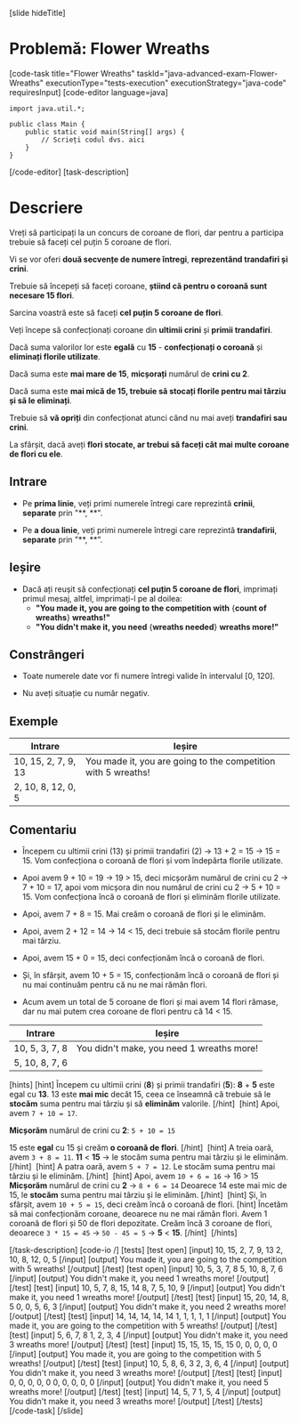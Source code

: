 [slide hideTitle]
# Problemă: Flower Wreaths
[code-task title="Flower Wreaths" taskId="java-advanced-exam-Flower-Wreaths" executionType="tests-execution" executionStrategy="java-code" requiresInput]
[code-editor language=java]
```
import java.util.*;

public class Main {
    public static void main(String[] args) {
        // Scrieți codul dvs. aici
    }
}
```
[/code-editor]
[task-description]
# Descriere

Vreți să participați la un concurs de coroane de flori, dar pentru a participa trebuie să faceți cel puțin 5 coroane de flori.

Vi se vor oferi **două secvențe de numere întregi**, **reprezentând trandafiri și crini**.

Trebuie să începeți să faceți coroane, **știind că pentru o coroană sunt necesare 15 flori**.

Sarcina voastră este să faceți **cel puțin 5 coroane de flori**.

Veți începe să confecționați coroane din **ultimii crini** și **primii trandafiri**.

Dacă suma valorilor lor este **egală** cu **15** - **confecționați o coroană** și **eliminați florile utilizate**.

Dacă suma este **mai mare de 15**, **micșorați** numărul de **crini cu 2**.
 
Dacă suma este **mai mică de 15, trebuie să stocați florile pentru mai târziu și să le eliminați**.
 
Trebuie să **vă opriți** din confecționat atunci când nu mai aveți **trandafiri sau crini**.

La sfârșit, dacă aveți **flori stocate, ar trebui să faceți cât mai multe coroane de flori cu ele**.

## Intrare

- Pe **prima linie**, veți primi numerele întregi care reprezintă **crinii**, **separate** prin "**, **".

- Pe **a doua linie**, veți primi numerele întregi care reprezintă **trandafirii**, **separate** prin "**, **".

## Ieșire

- Dacă ați reușit să confecționați **cel puțin 5 coroane de flori**, imprimați primul mesaj, altfel, imprimați-l pe al doilea:
  - **"You made it, you are going to the competition with** \{**count of wreaths**\} **wreaths!"**
  - **"You didn't make it, you need** \{**wreaths needed**\} **wreaths more!"**

## Constrângeri

- Toate numerele date vor fi numere întregi valide în intervalul \[0, 120\].

- Nu aveți situație cu număr negativ.

## Exemple

|**Intrare**|**Ieșire**|
|---|---|
|10, 15, 2, 7, 9, 13|You made it, you are going to the competition with 5 wreaths!|
|2, 10, 8, 12, 0, 5||

## Comentariu

- Începem cu ultimii crini (13) și primii trandafiri (2) -> 13 + 2 = 15 -> 15 = 15. Vom confecționa o coroană de flori și vom îndepărta florile utilizate.

- Apoi avem 9 + 10 = 19 -> 19 > 15, deci micșorăm numărul de crini cu 2 -> 7 + 10 = 17, apoi vom micșora din nou numărul de crini cu 2 -> 5 + 10 = 15. Vom confecționa încă o coroană de flori și eliminăm florile utilizate.

- Apoi, avem 7 + 8 = 15. Mai creăm o coroană de flori și le eliminăm.

- Apoi, avem 2 + 12 = 14 -> 14 < 15, deci trebuie să stocăm florile pentru mai târziu.

- Apoi, avem 15 + 0 = 15, deci confecționăm încă o coroană de flori.

- Și, în sfârșit, avem 10 + 5 = 15, confecționăm încă o coroană de flori și nu mai continuăm pentru că nu ne mai rămân flori.

- Acum avem un total de 5 coroane de flori și mai avem 14 flori rămase, dar nu mai putem crea coroane de flori pentru că 14 < 15.

|**Intrare**|**Ieșire**|
|---|---|
|10, 5, 3, 7, 8|You didn't make, you need 1 wreaths more!|
|5, 10, 8, 7, 6||


[hints]
[hint]
Începem cu ultimii crini (**8**) și primii trandafiri (**5**):
**8** + **5** este egal cu **13**.
13 este **mai mic** decât 15, ceea ce înseamnă că trebuie să le **stocăm** suma pentru mai târziu și să **eliminăm** valorile.
[/hint] 
[hint]
Apoi, avem `7 + 10 = 17`.

**Micșorăm** numărul de crini cu **2**:
`5 + 10 = 15`

15 este **egal** cu 15 și creăm **o coroană de flori**.
[/hint] 
[hint]
A treia oară, avem `3 + 8 = 11`.
**11** < **15** -\> le stocăm suma pentru mai târziu și le eliminăm.
[/hint] 
[hint]
A patra oară, avem `5 + 7 = 12`.
Le stocăm suma pentru mai târziu și le eliminăm.
[/hint] 
[hint]
Apoi, avem `10 + 6 = 16` -\> 16 \> 15
**Micșorăm** numărul de crini cu **2** -\> `8 + 6 = 14`
Deoarece 14 este mai mic de 15, le **stocăm** suma pentru mai târziu și le eliminăm.
[/hint] 
[hint]
Și, în sfârșit, avem `10 + 5 = 15`, deci creăm încă o coroană de flori.
[hint]
Încetăm să mai confecționăm coroane, deoarece nu ne mai rămân flori.
Avem 1 coroană de flori și 50 de flori depozitate. 
Creăm încă 3 coroane de flori, deoarece `3 * 15 = 45` -> `50 - 45 = 5` -\> **5** \< **15**.
[/hint] 
[/hints] 

[/task-description]
[code-io /]
[tests]
[test open]
[input]
10, 15, 2, 7, 9, 13
2, 10, 8, 12, 0, 5
[/input]
[output]
You made it, you are going to the competition with 5 wreaths!
[/output]
[/test]
[test open]
[input]
10, 5, 3, 7, 8
5, 10, 8, 7, 6
[/input]
[output]
You didn't make it, you need 1 wreaths more!
[/output]
[/test]
[test]
[input]
10, 5, 7, 8, 15, 14
8, 7, 5, 10, 9
[/input]
[output]
You didn't make it, you need 1 wreaths more!
[/output]
[/test]
[test]
[input]
15, 20, 14, 8, 5
0, 0, 5, 6, 3
[/input]
[output]
You didn't make it, you need 2 wreaths more!
[/output]
[/test]
[test]
[input]
14, 14, 14, 14, 14
1, 1, 1, 1, 1
[/input]
[output]
You made it, you are going to the competition with 5 wreaths!
[/output]
[/test]
[test]
[input]
5, 6, 7, 8
1, 2, 3, 4
[/input]
[output]
You didn't make it, you need 3 wreaths more!
[/output]
[/test]
[test]
[input]
15, 15, 15, 15, 15
0, 0, 0, 0, 0
[/input]
[output]
You made it, you are going to the competition with 5 wreaths!
[/output]
[/test]
[test]
[input]
10, 5, 8, 6, 3
2, 3, 6, 4
[/input]
[output]
You didn't make it, you need 3 wreaths more!
[/output]
[/test]
[test]
[input]
0, 0, 0, 0, 0
0, 0, 0, 0, 0
[/input]
[output]
You didn't make it, you need 5 wreaths more!
[/output]
[/test]
[test]
[input]
14, 5, 7
1, 5, 4
[/input]
[output]
You didn't make it, you need 3 wreaths more!
[/output]
[/test]
[/tests]
[/code-task]
[/slide]
